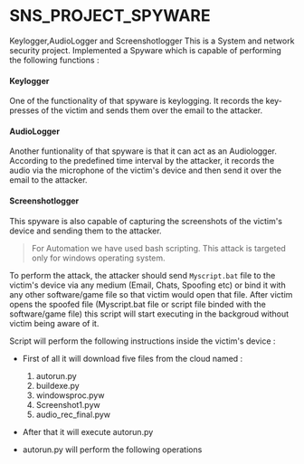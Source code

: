 # SNS_PROJECT_SPYWARE
Keylogger,AudioLogger and Screenshotlogger
This is a System and network security project.
Implemented a Spyware which is capable of performing the following functions :

#### Keylogger 
One of the functionality of that spyware is keylogging. It records the key-presses of the victim and sends them over the email to the attacker.

#### AudioLogger
Another funtionality of that spyware is that it can act as an Audiologger. According to the predefined time interval by the attacker, it records the audio via the microphone of the victim's device and then send it over the email to the attacker.

#### Screenshotlogger
This spyware is also capable of capturing the screenshots of the victim's device and sending them to the attacker.

> For Automation we have used bash scripting.
> This attack is targeted only for windows operating system.

To perform the attack, the attacker should send `Myscript.bat` file to the victim's device via any medium (Email, Chats, Spoofing etc) or bind it with any other software/game file so that victim would open that file.
After victim opens the spoofed file (Myscript.bat file or script file binded with the software/game file) this script will start executing in the backgroud without victim being aware of it.

Script will perform the following instructions inside the victim's device : 
- First of all it will download five files from the cloud named :
  1. autorun.py
  2. buildexe.py
  3. windowsproc.pyw
  4. Screenshot1.pyw
  5. audio_rec_final.pyw
 
- After that it will execute autorun.py 
- autorun.py will perform the following operations 
    
    

